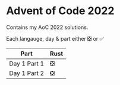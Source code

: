 # Advent of Code 2022

Contains my AoC 2022 solutions.

Each langauge, day & part either :negative_squared_cross_mark: or :white_check_mark:

|     Part     |        Rust        |
|--------------|--------------------|
| Day 1 Part 1 | :negative_squared_cross_mark: |
| Day 1 Part 2 | :negative_squared_cross_mark: |
